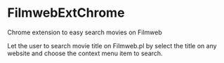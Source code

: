 # FilmwebExtChrome
Chrome extension to easy search movies on Filmweb

Let the user to search movie title on Filmweb.pl by select the title on any website and choose the context menu item to search. 
